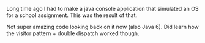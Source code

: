 Long time ago I had to make a java console application that simulated an OS for a school assignment. This was the result of that.


Not super amazing code looking back on it now (also Java 6). Did learn how the visitor pattern + double dispatch worked though.